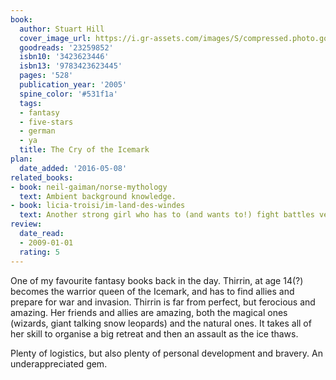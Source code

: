 ```yaml
---
book:
  author: Stuart Hill
  cover_image_url: https://i.gr-assets.com/images/S/compressed.photo.goodreads.com/books/1411373181l/23259852._SX98_.jpg
  goodreads: '23259852'
  isbn10: '3423623446'
  isbn13: '9783423623445'
  pages: '528'
  publication_year: '2005'
  spine_color: '#531f1a'
  tags:
  - fantasy
  - five-stars
  - german
  - ya
  title: The Cry of the Icemark
plan:
  date_added: '2016-05-08'
related_books:
- book: neil-gaiman/norse-mythology
  text: Ambient background knowledge.
- book: licia-troisi/im-land-des-windes
  text: Another strong girl who has to (and wants to!) fight battles very young.
review:
  date_read:
  - 2009-01-01
  rating: 5
---
```


One of my favourite fantasy books back in the day. Thirrin, at age 14(?) becomes the warrior queen of the Icemark, and
has to find allies and prepare for war and invasion. Thirrin is far from perfect, but ferocious and amazing. Her friends
and allies are amazing, both the magical ones (wizards, giant talking snow leopards) and the natural ones. It takes all
of her skill to organise a big retreat and then an assault as the ice thaws.

Plenty of logistics, but also plenty of personal development and bravery. An underappreciated gem.
